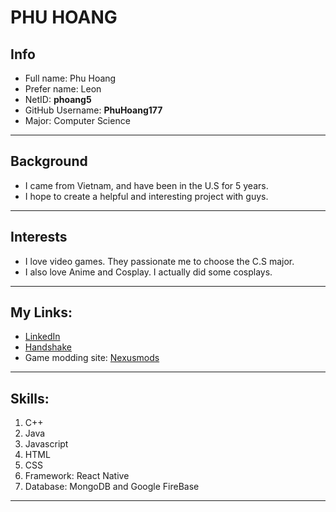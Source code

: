 # PHU HOANG

## Info
- Full name: Phu Hoang
- Prefer name: Leon
- NetID: **phoang5**
- GitHub Username: **PhuHoang177**
- Major: Computer Science
---

## Background
- I came from Vietnam, and have been in the U.S for 5 years.
- I hope to create a helpful and interesting project with guys.
---

## Interests
- I love video games. They passionate me to choose the C.S major.
- I also love Anime and Cosplay. I actually did some cosplays.
---

## My Links:
- [LinkedIn](https://www.linkedin.com/in/leon-hoang-590719213/)
- [Handshake](https://app.joinhandshake.com/profiles/53723210)
- Game modding site: [Nexusmods](https://next.nexusmods.com/profile/LLeonHoangg/mods)
---

## Skills:
1. C++
1. Java
1. Javascript
1. HTML
1. CSS
1. Framework: React Native
1. Database: MongoDB and Google FireBase
---